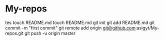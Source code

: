 My-repos
========

tes
touch README.md
touch README.md
git init
git add README.md
git commit -m "first commit"
git remote add origin git@github.com:asigyt/My-repos.git
git push -u origin master
